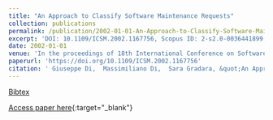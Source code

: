```yaml
---
title: "An Approach to Classify Software Maintenance Requests"
collection: publications
permalink: /publication/2002-01-01-An-Approach-to-Classify-Software-Maintenance-Requests
excerpt: 'DOI: 10.1109/ICSM.2002.1167756, Scopus ID: 2-s2.0-0036441899, Cited by: 69'
date: 2002-01-01
venue: 'In the proceedings of 18th International Conference on Software Maintenance (ICSM 2002), Maintaining Distributed Heterogeneous Systems, 3-6 October 2002, Montreal, Quebec, Canada'
paperurl: 'https://doi.org/10.1109/ICSM.2002.1167756'
citation: ' Giuseppe Di,  Massimiliano Di,  Sara Gradara, &quot;An Approach to Classify Software Maintenance Requests.&quot; In the proceedings of 18th International Conference on Software Maintenance (ICSM 2002), Maintaining Distributed Heterogeneous Systems, 3-6 October 2002, Montreal, Quebec, Canada, 2002.'
---
```

[Bibtex](https://dblp.org/rec/bib/conf/icsm/LuccaPG02)

[Access paper here](https://doi.org/10.1109/ICSM.2002.1167756){:target="_blank"}
